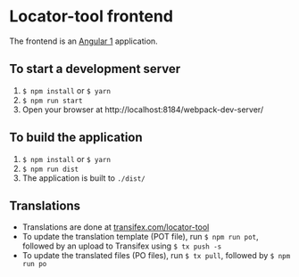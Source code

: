 Locator-tool frontend
=====================

The frontend is an [Angular 1](https://angularjs.org/) application.

To start a development server
-----------------------------

1. `$ npm install` or `$ yarn`
2. `$ npm run start`
3. Open your browser at http://localhost:8184/webpack-dev-server/

To build the application
------------------------

1. `$ npm install` or `$ yarn`
2. `$ npm run dist`
3. The application is built to `./dist/`

Translations
------------

* Translations are done at [transifex.com/locator-tool](https://www.transifex.com/locator-tool/locator-tool/dashboard/)
* To update the translation template (POT file), run `$ npm run pot`, followed by an upload to Transifex using `$ tx push -s`
* To update the translated files (PO files), run `$ tx pull`, followed by `$ npm run po`
